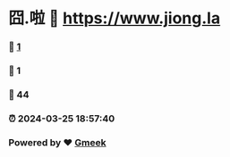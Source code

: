 # 囧.啦 :link: https://www.jiong.la 
### :page_facing_up: [1](https://www.jiong.la/tag.html) 
### :speech_balloon: 1 
### :hibiscus: 44 
### :alarm_clock: 2024-03-25 18:57:40 
### Powered by :heart: [Gmeek](https://github.com/Meekdai/Gmeek)
